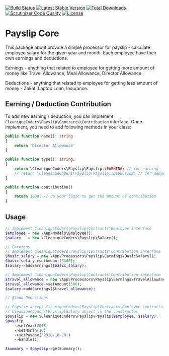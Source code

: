 [![Build Status](https://travis-ci.org/cleaniquecoders/payslip-core.svg?branch=master)](https://travis-ci.org/cleaniquecoders/payslip-core) [![Latest Stable Version](https://poser.pugx.org/cleaniquecoders/payslip-core/v/stable)](https://packagist.org/packages/cleaniquecoders/payslip-core) [![Total Downloads](https://poser.pugx.org/cleaniquecoders/payslip-core/downloads)](https://packagist.org/packages/cleaniquecoders/payslip-core) [![Scrutinizer Code Quality](https://scrutinizer-ci.com/g/cleaniquecoders/payslip-core/badges/quality-score.png?b=master)](https://scrutinizer-ci.com/g/cleaniquecoders/payslip-core/?branch=master) [![License](https://poser.pugx.org/cleaniquecoders/payslip-core/license)](https://packagist.org/packages/cleaniquecoders/payslip-core)

# Payslip Core

This package about provide a simple processor for payslip - calculate employee salary for the given year and month. Each employee have their own earnings and deductions.

Earnings - anything that related to employee for getting more amount of money like Travel Allowance, Meal Allowance, Director Allowance.

Deductions - anything that related to employee for getting less amount of money - Zakat, Laptop Loan, Insurance.

## Earning / Deduction Contribution

To add new earning / deduction, you can implement `CleaniqueCoders\Payslip\Contracts\Contribution` interface. Once implement, you need to add following methods in your class:

```php
public function name(): string
{
	return 'Director Allowance'
}

public function type(): string;
{
	return \CleaniqueCoders\Payslip\Payslip::EARNING; // for earning
	// return \CleaniqueCoders\Payslip\Payslip::DEDUCTION; // for deduction
}

public function contribution()
{
	return 1000; // do your logic to get the amount of contribution
}
```

## Usage

```php
// implement CleaniqueCoders\Payslip\Contracts\Employee interface
$employee = new \App\Models\Employee();
$salary   = new \CleaniqueCoders\Payslip\Salary();

// Earnings
// Implement CleaniqueCoders\Payslip\Contracts\Contribution interface
$basic_salary = new \App\Processors\Payslip\Earnings\BasicSalary();
$basic_salary->setAmount(5000);
$salary->addEarnings($basic_salary);

// Implement CleaniqueCoders\Payslip\Contracts\Contribution interface
$travel_allowance = new \App\Processors\Payslip\Earnings\TravelAllowance();
$travel_allowance->setAmount(500);
$salary->addEarnings($travel_allowance);

// @todo Deductions

// Payslip accept CleaniqueCoders\Payslip\Contracts\Employee contracts and
// CleaniqueCoders\Payslip\Salary object in the constructor
$payslip = new \CleaniqueCoders\Payslip\Payslip($employee, $salary);
$payslip
    ->setYear(2018)
    ->setMonth(10)
    ->setPayday('2018-10-28')
    ->handle();

$summary = $payslip->getSummary();
```
